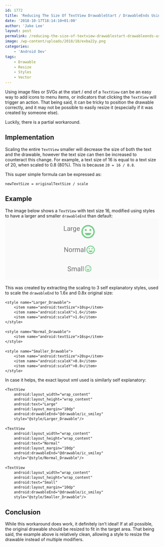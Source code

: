 ```yaml
---
id: 1772
title: 'Reducing The Size Of TextView DrawableStart / DrawableEnds Using Styles'
date: '2018-10-17T18:14:10+01:00'
author: 'Jake Lee'
layout: post
permalink: /reducing-the-size-of-textview-drawablestart-drawableends-using-styles/
image: /wp-content/uploads/2018/10/exba22y.png
categories:
    - 'Android Dev'
tags:
    - Drawable
    - Resize
    - Styles
    - Vector
---
```


Using image files or SVGs at the start / end of a `TextView` can be an easy way to add icons to menu items, or indicators that clicking the `TextView` will trigger an action. That being said, it can be tricky to position the drawable correctly, and it may not be possible to easily resize it (especially if it was created by someone else).

Luckily, there is a partial workaround.

## Implementation

Scaling the entire `TextView` smaller will decrease the size of both the text and the drawable, however the text size can then be increased to counteract this change. For example, a text size of 16 is equal to a text size of 20, when scaled to 0.8 (80%). This is because `20 = 16 / 0.8`.

This super simple formula can be expressed as:

```
newTextSize = originalTextSize / scale
```

## Example

The image below shows a `TextView` with text size 16, modified using styles to have a larger and smaller `drawableEnd` than default:  
![scaled drawables](/wp-content/uploads/2018/10/exba22y.png)

This was created by extracting the scaling to 3 self explanatory styles, used to scale the `drawableEnd` to 1.6x and 0.8x original size:

```
<style name="Larger_Drawable">
    <item name="android:textSize">10sp</item>
    <item name="android:scaleX">1.6</item>
    <item name="android:scaleY">1.6</item>
</style>

<style name="Normal_Drawable">
    <item name="android:textSize">16sp</item>
</style>

<style name="Smaller_Drawable">
    <item name="android:textSize">20sp</item>
    <item name="android:scaleX">0.8</item>
    <item name="android:scaleY">0.8</item>
</style>
```

In case it helps, the exact layout xml used is similarly self explanatory:

```
<TextView
    android:layout_width="wrap_content"
    android:layout_height="wrap_content"
    android:text="Large"
    android:layout_margin="10dp"
    android:drawableEnd="@drawable/ic_smiley"
    style="@style/Larger_Drawable"/>

<TextView
    android:layout_width="wrap_content"
    android:layout_height="wrap_content"
    android:text="Normal"
    android:layout_margin="10dp"
    android:drawableEnd="@drawable/ic_smiley"
    style="@style/Normal_Drawable"/>

<TextView
    android:layout_width="wrap_content"
    android:layout_height="wrap_content"
    android:text="Small"
    android:layout_margin="10dp"
    android:drawableEnd="@drawable/ic_smiley"
    style="@style/Smaller_Drawable"/>
```

## Conclusion

While this workaround does work, it definitely isn’t ideal! If at all possible, the original drawable should be resized to fit in the target area. That being said, the example above is relatively clean, allowing a style to resize the drawable instead of multiple modifiers.